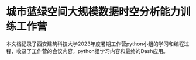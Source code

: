# 城市蓝绿空间大规模数据时空分析能力训练工作营

本文档记录了西安建筑科技大学2023年度暑期工作营python小组的学习和编程过程，收录了工作营的会议内容，python组学习内容和最终的Dash应用。
